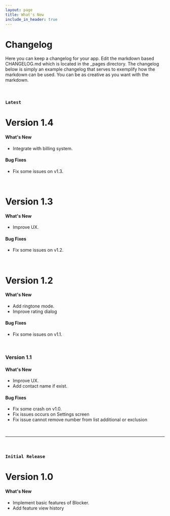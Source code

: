 ```yaml
---
layout: page
title: What's New
include_in_header: true
---
```


# Changelog
Here you can keep a changelog for your app. Edit the markdown based CHANGELOG.md which is located in the _pages directory. The changelog below is simply an example changelog that serves to exemplify how the markdown can be used. You can be as creative as you want with the markdown.

<br>

### `Latest`
# **Version 1.4**

#### What's New
- Integrate with billing system.

#### Bug Fixes
- Fix some issues on v1.3.

<br>

# **Version 1.3**

#### What's New
- Improve UX.

#### Bug Fixes
- Fix some issues on v1.2.

<br>

# **Version 1.2**

#### What's New
- Add ringtone mode.
- Improve rating dialog

#### Bug Fixes
- Fix some issues on v1.1.

<br>

### **Version 1.1**

#### What's New
- Improve UX.
- Add contact name if exist.

#### Bug Fixes
- Fix some crash on v1.0.
- Fix issues occurs on Settings screen
- Fix issue cannot remove number from list additional or exclusion

<br>

________
<br>

### `Initial Release`
# **Version 1.0**

#### What's New
- Implement basic features of Blocker.
- Add feature view history
